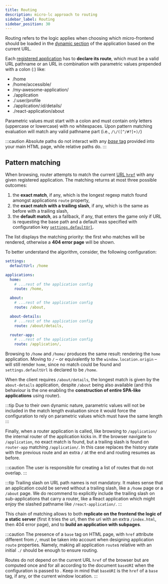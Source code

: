 ```yaml
---
title: Routing
description: micro-lc approach to routing
sidebar_label: Routing
sidebar_position: 30
---
```


Routing refers to the logic <micro-lc></micro-lc> applies when choosing which micro-frontend should be loaded in the
[dynamic section](../concepts/separation-of-concerns.md) of the application based on the current URL.

Each [registered application](./applications) has to **declare its route**, which must be a valid URL pathname
or an URL in combination with parametric values prepended with a colon (:) like:
- /home
- /home/accessible/
- /my-awesome-application/
- ./application
- ./:user/profile
- ./application/:id/details/
- ./react-application/about

Parametric values must start with a colon and must contain only letters (uppercase or lowercase)
with no whitespaces. Upon pattern matching evaluation will match any valid pathname part (i.e., `/\/([^/#?]+)/`)

:::caution
Absolute paths do not interact with any [_base_ tag](https://developer.mozilla.org/en-US/docs/Web/HTML/Element/base)
provided into your main HTML page, while relative paths do.
:::

## Pattern matching

When browsing, <micro-lc></micro-lc> router attempts to match the current 
[URL `href`](https://developer.mozilla.org/en-US/docs/Web/API/URL/href) with any given registered application. The
matching returns at most three possible outcomes:
1. the **exact match**, if any, which is the longest regexp match found amongst applications `route` property,
2. the **exact match with a trailing slash**, if any, which is the same as before with a trailing slash,
3. the **default match**, as a fallback, if any, that enters the game only if URL is requesting the base path and a
default was specified with configuration key [`settings.defaultUrl`](../../api/micro-lc-web-component.md#defaulturl).

The list displays the matching priority: the first who matches will be rendered, otherwise a **404 error page** will be
shown.

To better understand the algorithm, consider, the following configuration:

```yaml title=micro-lc.config.yaml
settings:
  defaultUrl: /home

applications:
  home:
    # ...rest of the application config
    route: /home,

  about:
    # ...rest of the application config
    route: /about,

  about-details:
    # ...rest of the application config
    route: /about/details,

  router-app:
    # ...rest of the application config
    route: /application/,
```

Browsing to `/home` and `/home/` produces the same result: rendering the `home` application.
Moving to `/` – or equivalently to the `window.location.origin` – will still render `home`, since no match could be
found and `settings.defaultUrl` is declared to be `/home`.

When the client requires `/about/details`, the longest match is given by the `about-details` application, despite `/about`
being also available (and this behaviour is the one enabling the **construction of entire SPA-like applications** using
<micro-lc></micro-lc> router).

:::tip
Due to their own dynamic nature, parametric values will not be included in the match length evaluation
since it would force the configuration to rely on parametric values which must have the same length
:::

Finally, when a router application is called, like browsing to `/application/` the internal router of the application
kicks in. If the browser navigate to `/application`, no exact match is found, but a trailing slash is found on
`router-app` matching `/application/`. In this case <micro-lc></micro-lc> replaces the history state with the previous
route and an extra `/` at the end and routing resumes as before.

:::caution
The user is responsible for creating a list of routes that do not overlap.
:::

:::tip
Trailing slash on URL path names is not mandatory. It makes sense that an application could be served without a trailing
slash, like a `/home` page or a `/about` page. We do recommend to explicitly include the trailing slash on sub-applications
that carry a router, like a React application which might enjoy the slashed pathname like `/react-application/`.
:::

This chain of matching allows to both **replicate on the frontend the logic of a static server** (first it tries the uri,
then the uri with an extra `/index.html`, then 404 error page), and to **build an application with subpages**.

:::caution
The presence of a `base` tag on <micro-lc></micro-lc> HTML page, with `href` attribute different from `/`, must be taken
into account when designing application `route` properties. Namely, making all application `route`s relative with an
initial `./` should be enough to ensure routing.

Routes do not depend on the current URL `href` of the browser but are computed once and for all according to the document
`baseURI` when the configuration is passed to <micro-lc></micro-lc>. Keep in mind that `baseURI` is the `href` of a 
`base` tag, if any, or the current window location.
:::
